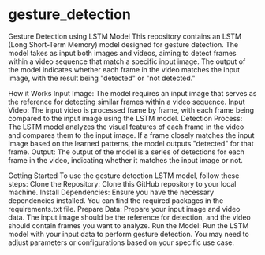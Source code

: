 # gesture_detection
Gesture Detection using LSTM Model
This repository contains an LSTM (Long Short-Term Memory) model designed for gesture detection. The model takes as input both images and videos, aiming to detect frames within a video sequence that match a specific input image. The output of the model indicates whether each frame in the video matches the input image, with the result being "detected" or "not detected."

How it Works
Input Image: The model requires an input image that serves as the reference for detecting similar frames within a video sequence.
Input Video: The input video is processed frame by frame, with each frame being compared to the input image using the LSTM model.
Detection Process: The LSTM model analyzes the visual features of each frame in the video and compares them to the input image. If a frame closely matches the input image based on the learned patterns, the model outputs "detected" for that frame.
Output: The output of the model is a series of detections for each frame in the video, indicating whether it matches the input image or not.

Getting Started
To use the gesture detection LSTM model, follow these steps:
Clone the Repository: Clone this GitHub repository to your local machine.
Install Dependencies: Ensure you have the necessary dependencies installed. You can find the required packages in the requirements.txt file.
Prepare Data: Prepare your input image and video data. The input image should be the reference for detection, and the video should contain frames you want to analyze.
Run the Model: Run the LSTM model with your input data to perform gesture detection. You may need to adjust parameters or configurations based on your specific use case.
